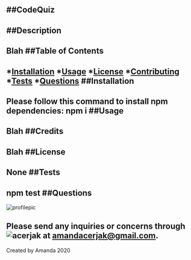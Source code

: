 
##CodeQuiz
---------------------------------------
##Description
---------------------------------------
Blah
##Table of Contents
---------------------------------------
*[Installation](#installation)
*[Usage](#usage)
*[License](#license)
*[Contributing](#contributing)
*[Tests](#tests)
*[Questions](#questions)
##Installation
---------------------------------------
Please follow this command to install npm dependencies:
npm i
##Usage
---------------------------------------
Blah
##Credits
---------------------------------------
Blah
##License
---------------------------------------
None
##Tests
---------------------------------------
npm test
##Questions
---------------------------------------
![profilepic](https://avatars1.githubusercontent.com/u/62491401?v=4 "acerjak")

Please send any inquiries or concerns through ![acerjak]("https://api.github.com/users/acerjak") at amandacerjak@gmail.com.
---------------------------------------
Created by Amanda 2020
 